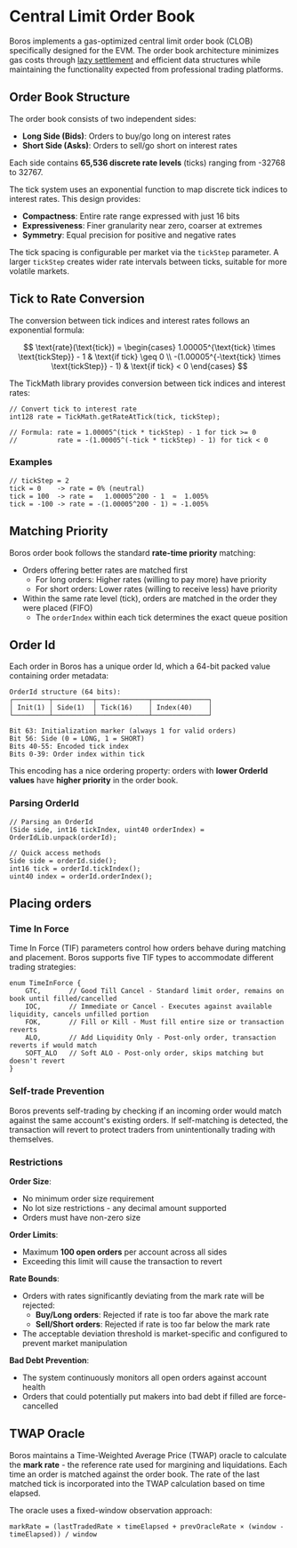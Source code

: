 # Central Limit Order Book

Boros implements a gas-optimized central limit order book (CLOB) specifically designed for the EVM. The order book architecture minimizes gas costs through [lazy settlement](./Settlement.md) and efficient data structures while maintaining the functionality expected from professional trading platforms.

## Order Book Structure

The order book consists of two independent sides:

- **Long Side (Bids)**: Orders to buy/go long on interest rates
- **Short Side (Asks)**: Orders to sell/go short on interest rates

Each side contains **65,536 discrete rate levels** (ticks) ranging from -32768 to 32767.

The tick system uses an exponential function to map discrete tick indices to interest rates. This design provides:

- **Compactness**: Entire rate range expressed with just 16 bits
- **Expressiveness**: Finer granularity near zero, coarser at extremes
- **Symmetry**: Equal precision for positive and negative rates

The tick spacing is configurable per market via the `tickStep` parameter. A larger `tickStep` creates wider rate intervals between ticks, suitable for more volatile markets.

## Tick to Rate Conversion

The conversion between tick indices and interest rates follows an exponential formula:

$$
\text{rate}(\text{tick}) = \begin{cases}
1.00005^{\text{tick} \times \text{tickStep}} - 1 & \text{if tick} \geq 0 \\
-(1.00005^{-\text{tick} \times \text{tickStep}} - 1) & \text{if tick} < 0
\end{cases}
$$

The TickMath library provides conversion between tick indices and interest rates:

```solidity
// Convert tick to interest rate
int128 rate = TickMath.getRateAtTick(tick, tickStep);

// Formula: rate = 1.00005^(tick * tickStep) - 1 for tick >= 0
//          rate = -(1.00005^(-tick * tickStep) - 1) for tick < 0
```

### Examples

```
// tickStep = 2
tick = 0    -> rate = 0% (neutral)
tick = 100  -> rate =   1.00005^200 - 1  ≈  1.005%
tick = -100 -> rate = -(1.00005^200 - 1) ≈ -1.005%
```

## Matching Priority

Boros order book follows the standard **rate-time priority** matching:

- Orders offering better rates are matched first
  - For long orders: Higher rates (willing to pay more) have priority
  - For short orders: Lower rates (willing to receive less) have priority
- Within the same rate level (tick), orders are matched in the order they were placed (FIFO)
  - The `orderIndex` within each tick determines the exact queue position

## Order Id

Each order in Boros has a unique order Id, which a 64-bit packed value containing order metadata:

```solidity
OrderId structure (64 bits):
┌─────────┬──────────┬─────────────┬──────────────┐
│ Init(1) │ Side(1)  │ Tick(16)    │ Index(40)    │
└─────────┴──────────┴─────────────┴──────────────┘

Bit 63: Initialization marker (always 1 for valid orders)
Bit 56: Side (0 = LONG, 1 = SHORT)
Bits 40-55: Encoded tick index
Bits 0-39: Order index within tick
```

This encoding has a nice ordering property: orders with **lower OrderId values** have **higher priority** in the order book.

### Parsing OrderId

```solidity
// Parsing an OrderId
(Side side, int16 tickIndex, uint40 orderIndex) = OrderIdLib.unpack(orderId);

// Quick access methods
Side side = orderId.side();
int16 tick = orderId.tickIndex();
uint40 index = orderId.orderIndex();
```

## Placing orders

### Time In Force

Time In Force (TIF) parameters control how orders behave during matching and placement. Boros supports five TIF types to accommodate different trading strategies:

```solidity
enum TimeInForce {
    GTC,       // Good Till Cancel - Standard limit order, remains on book until filled/cancelled
    IOC,       // Immediate or Cancel - Executes against available liquidity, cancels unfilled portion
    FOK,       // Fill or Kill - Must fill entire size or transaction reverts
    ALO,       // Add Liquidity Only - Post-only order, transaction reverts if would match
    SOFT_ALO   // Soft ALO - Post-only order, skips matching but doesn't revert
}
```

### Self-trade Prevention

Boros prevents self-trading by checking if an incoming order would match against the same account's existing orders. If self-matching is detected, the transaction will revert to protect traders from unintentionally trading with themselves.

### Restrictions

**Order Size**:

- No minimum order size requirement
- No lot size restrictions - any decimal amount supported
- Orders must have non-zero size

**Order Limits**:

- Maximum **100 open orders** per account across all sides
- Exceeding this limit will cause the transaction to revert

**Rate Bounds**:

- Orders with rates significantly deviating from the mark rate will be rejected:
  - **Buy/Long orders**: Rejected if rate is too far above the mark rate
  - **Sell/Short orders**: Rejected if rate is too far below the mark rate
- The acceptable deviation threshold is market-specific and configured to prevent market manipulation

**Bad Debt Prevention**:

- The system continuously monitors all open orders against account health
- Orders that could potentially put makers into bad debt if filled are force-cancelled

## TWAP Oracle

Boros maintains a Time-Weighted Average Price (TWAP) oracle to calculate the **mark rate** - the reference rate used for margining and liquidations. Each time an order is matched against the order book. The rate of the last matched tick is incorporated into the TWAP calculation based on time elapsed.

The oracle uses a fixed-window observation approach:

```
markRate = (lastTradedRate × timeElapsed + prevOracleRate × (window - timeElapsed)) / window
```
